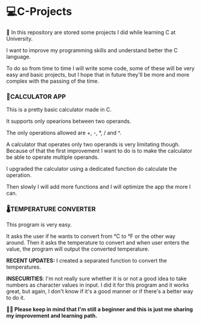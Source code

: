  <h1>💻C-Projects</h1>

📘 In this repository are stored some projects I did while learning C at University.
 
I want to improve my programming skills and understand better the C language.

To do so from time to time I will write some code, some of these will be very easy and basic projects, but I hope that in future they'll be more and more complex with the passing of the time. 

<h3>🧮CALCULATOR APP</h3>

This is a pretty basic calculator made in C.

It supports only opearions between two operands.

The only operations allowed are +, -, *, / and ^.

A calculator that operates only two operands is very limitating though.
Because of that the first improvement I want to do is to make the calculator be able to operate multiple operands.

I upgraded the calculator using a dedicated function do calculate the operation.

Then slowly I will add more functions and I will optimize the app the more I can.

<h3>🌡️TEMPERATURE CONVERTER</h3>

This program is very easy.

It asks the user if he wants to convert from °C to °F or the other way around.
Then it asks the temperature to convert and when user enters the value, the program will output the converted temperature.

<strong>RECENT UPDATES:</strong> I created a separated function to convert the temperatures.

<strong>INSECURITIES</strong>: I'm not really sure whether it is or not a good idea to take numbers as character values in input. I did it for this program and it works great, but again, I don't know if it's a good manner or if there's a better way to do it.

<strong>🙏🏻 Please keep in mind that I'm still a beginner and this is just me sharing my improvement and learning path.</strong>
